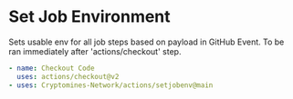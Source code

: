 # Set Job Environment

Sets usable env for all job steps based on payload in GitHub Event. To be ran immediately after 'actions/checkout' step.

```yaml
- name: Checkout Code
  uses: actions/checkout@v2
- uses: Cryptomines-Network/actions/setjobenv@main
```
